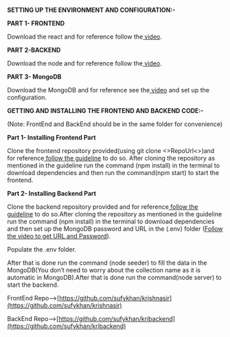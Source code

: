 **SETTING UP THE ENVIRONMENT AND CONFIGURATION:-**

**PART 1- FRONTEND**

Download the react and for reference follow the[ video](https://youtu.be/IbWXHfz91_Y).

**PART 2-BACKEND**

Download the node and for reference follow the[ video](https://youtu.be/JINE4D0Syqw).

**PART 3- MongoDB**

Download the MongoDB and for reference see the[ video](https://youtu.be/rPqRyYJmx2g) and set up the configuration.

 

**GETTING AND INSTALLING THE FRONTEND AND BACKEND CODE:-**

(Note: FrontEnd and BackEnd should be in the same folder for convenience)

**Part 1- Installing Frontend Part**

Clone the frontend repository provided(using git clone &lt;>RepoUrl&lt;>)and for reference[ follow the guideline](https://youtu.be/CKcqniGu3tA) to do so. After cloning the repository as mentioned in the guideline run the command (npm install) in the terminal to download dependencies and then run the command(npm start) to start the frontend.

**Part 2- Installing Backend Part**

Clone the backend repository provided and for reference[ follow the guideline](https://youtu.be/CKcqniGu3tA) to do so.After cloning the repository as mentioned in the guideline run the command (npm install) in the terminal to download dependencies and then set up the MongoDB password and URL in the (.env) folder ([Follow the video to get URL and Password](https://youtu.be/rPqRyYJmx2g)).

Populate the .env folder.


After that is done run the command (node seeder) to fill the data in the MongoDB(You don’t need to worry about the collection name as it is automatic in MongoDB).After that is done run the command(node server) to start the backend. 

FrontEnd Repo-->[https://github.com/sufykhan/krishnasir](https://github.com/sufykhan/krishnasir) 

BackEnd Repo-->[https://github.com/sufykhan/kribackend](https://github.com/sufykhan/kribackend) 
